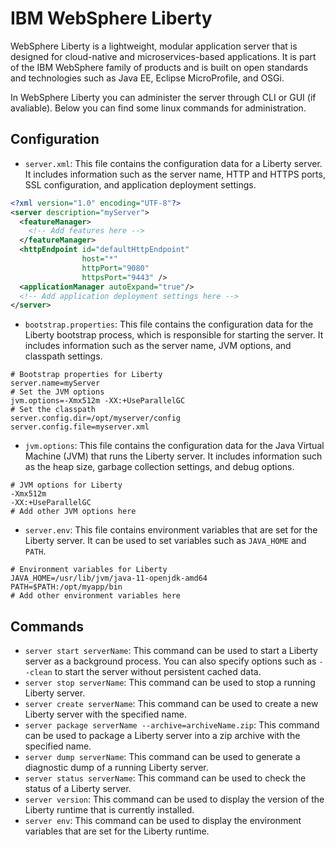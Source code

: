 # IBM WebSphere Liberty

WebSphere Liberty is a lightweight, modular application server that is designed for cloud-native and microservices-based applications. It is part of the IBM WebSphere family of products and is built on open standards and technologies such as Java EE, Eclipse MicroProfile, and OSGi.

In WebSphere Liberty you can administer the server through CLI or GUI (if avaliable). Below you can find some linux commands for administration.

## Configuration

- `server.xml`: This file contains the configuration data for a Liberty server. It includes information such as the server name, HTTP and HTTPS ports, SSL configuration, and application deployment settings.

```xml
<?xml version="1.0" encoding="UTF-8"?>
<server description="myServer">
  <featureManager>
    <!-- Add features here -->
  </featureManager>
  <httpEndpoint id="defaultHttpEndpoint"
                host="*"
                httpPort="9080"
                httpsPort="9443" />
  <applicationManager autoExpand="true"/>
  <!-- Add application deployment settings here -->
</server>
```

- `bootstrap.properties`: This file contains the configuration data for the Liberty bootstrap process, which is responsible for starting the server. It includes information such as the server name, JVM options, and classpath settings.

```properties
# Bootstrap properties for Liberty
server.name=myServer
# Set the JVM options
jvm.options=-Xmx512m -XX:+UseParallelGC
# Set the classpath
server.config.dir=/opt/myserver/config
server.config.file=myserver.xml
```

- `jvm.options`: This file contains the configuration data for the Java Virtual Machine (JVM) that runs the Liberty server. It includes information such as the heap size, garbage collection settings, and debug options.

```
# JVM options for Liberty
-Xmx512m
-XX:+UseParallelGC
# Add other JVM options here
```

- `server.env`: This file contains environment variables that are set for the Liberty server. It can be used to set variables such as `JAVA_HOME` and `PATH`.

```
# Environment variables for Liberty
JAVA_HOME=/usr/lib/jvm/java-11-openjdk-amd64
PATH=$PATH:/opt/myapp/bin
# Add other environment variables here
```

## Commands

- `server start serverName`: This command can be used to start a Liberty server as a background process. You can also specify options such as `--clean` to start the server without persistent cached data.
- `server stop serverName`: This command can be used to stop a running Liberty server.
- `server create serverName`: This command can be used to create a new Liberty server with the specified name.
- `server package serverName --archive=archiveName.zip`: This command can be used to package a Liberty server into a zip archive with the specified name.
- `server dump serverName`: This command can be used to generate a diagnostic dump of a running Liberty server.
- `server status serverName`: This command can be used to check the status of a Liberty server.
- `server version`: This command can be used to display the version of the Liberty runtime that is currently installed.
- `server env`: This command can be used to display the environment variables that are set for the Liberty runtime.

